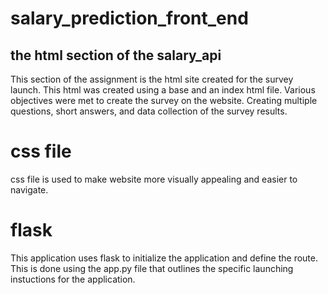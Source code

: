 # salary_prediction_front_end

 ## the html section of the salary_api
 This section of the assignment is the html site created for the survey launch. This html was created using a base and an index html file. Various objectives were met to create the survey on the website. Creating multiple questions, short answers, and data collection of the survey results. 

 # css file
 css file is used to make website more visually appealing and easier to navigate. 

# flask
This application uses flask to initialize the application and define the route. This is done using the app.py file that outlines the specific launching instuctions for the application. 
